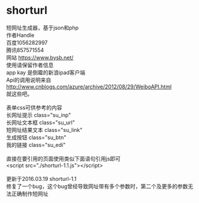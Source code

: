# shorturl
短网址生成器，基于json和php </br>
作者Handle </br>
百度1056282997 </br>
腾讯857571554 </br>
网站 https://www.bysb.net/ </br>
<stong>使用请保留作者信息 </stong></br>
app kay 是倒霉的新浪ipad客户端 </br>
Api的调用说明来自 http://www.cnblogs.com/azure/archive/2012/08/29/WeiboAPI.html </br>
就这些吧。 </br>
</br>
表单css可供参考的内容 </br>
长网址提示 class="su_inp" </br>
长网址文本框 class="su_url" </br>
短网址结果文本 class="su_link" </br>
生成按钮 class="su_btn"  </br>
我的链接 class="su_edi" </br>
</br>
直接在要引用的页面使用类似下面语句引用js即可</br>
\<script src="./shorturl-1.1.js"\>\</script\></br>
</br>
更新于2016.03.19 shorturl-1.1</br>
修复了一个bug，这个bug曾经导致网址带有多个参数时，第二个及更多的参数无法正确制作短网址</br>

